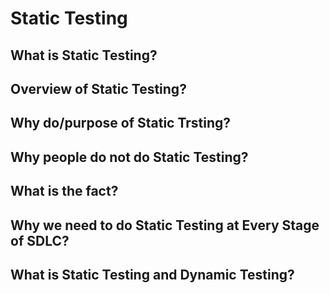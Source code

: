 
# Static Testing
## What is Static Testing?
## Overview of Static Testing?
## Why do/purpose of Static Trsting?
## Why people do not do Static Testing?
## What is the fact?
## Why we need to do Static Testing at Every Stage of SDLC?
## What is Static Testing and Dynamic Testing?
